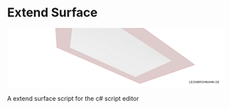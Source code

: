 # Extend Surface
![Alt text](img/extentsrf.png?raw=false "Extend Surface C# in Grasshopper/ Rhino")

A extend surface script for the c# script editor
